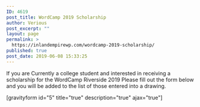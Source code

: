 ```yaml
---
ID: 4619
post_title: WordCamp 2019 Scholarship
author: Verious
post_excerpt: ""
layout: page
permalink: >
  https://inlandempirewp.com/wordcamp-2019-scholarship/
published: true
post_date: 2019-06-08 15:33:25
---
```

If you are Currently a college student and interested in receiving a scholarship for the WordCamp Riverside 2019 Please fill out the form below and you will be added to the list of those entered into a drawing.


[gravityform id="5" title="true" description="true" ajax="true"]